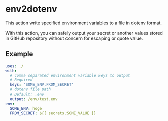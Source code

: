 # env2dotenv

This action write specified environment variables to a file in dotenv format.

With this action, you can safely output your secret or another values stored in
GitHub repository without concern for escaping or quote value.

## Example

```yml
uses: ./
with:
  # comma separated environment variable keys to output
  # Required
  keys: 'SOME_ENV,FROM_SECRET'
  # dotenv file path
  # Default: .env
  output: /env/test.env
env:
  SOME_ENV: hoge
  FROM_SECRET: ${{ secrets.SOME_VALUE }}
```
